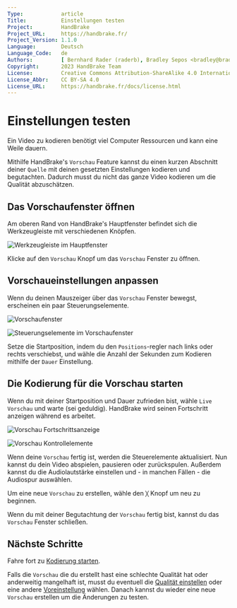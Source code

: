 ```yaml
---
Type:            article
Title:           Einstellungen testen
Project:         HandBrake
Project_URL:     https://handbrake.fr/
Project_Version: 1.1.0
Language:        Deutsch
Language_Code:   de
Authors:         [ Bernhard Rader (raderb), Bradley Sepos <bradley@bradleysepos.com> (BradleyS) ]
Copyright:       2023 HandBrake Team
License:         Creative Commons Attribution-ShareAlike 4.0 International
License_Abbr:    CC BY-SA 4.0
License_URL:     https://handbrake.fr/docs/license.html
---
```


Einstellungen testen
========================

Ein Video zu kodieren benötigt viel Computer Ressourcen und kann eine Weile dauern.

Mithilfe HandBrake's `Vorschau` Feature kannst du einen kurzen Abschnitt deiner `Quelle` mit deinen gesetzten Einstellungen kodieren und begutachten. Dadurch musst du nicht das ganze Video kodieren um die Qualität abzuschätzen.

## Das Vorschaufenster öffnen

Am oberen Rand von HandBrake's Hauptfenster befindet sich die Werkzeugleiste mit verschiedenen Knöpfen.

<!-- .system-macos -->

![Werkzeugleiste im Hauptfenster](../../../en/images/mac/toolbar-1.1.0.png "Über die Werkzeugleiste hast du Zugriff auf HandBrake's meistbenützte Funktionen.")

<!-- /.system-macos -->

Klicke auf den `Vorschau` Knopf um das `Vorschau` Fenster zu öffnen.

## Vorschaueinstellungen anpassen

Wenn du deinen Mauszeiger über das `Vorschau` Fenster bewegst, erscheinen ein paar Steuerungselemente.

<!-- .system-macos -->

![Vorschaufenster](../../../en/images/mac/preview-window-1.1.0.jpg "Mit HandBrake's Vorschaufeature kannst du deine Einstellungen auf einem kleinen Abschnittd deiner Quelle testn.")

![Steuerungselemente im Vorschaufenster](../../../en/images/mac/preview-controls-1.1.0.png "Du kannst die Startposition und die Länge deiner Vorschau setzen.")

<!-- /.system-macos -->

Setze die Startposition, indem du den `Positions`-regler nach links oder rechts verschiebst, und wähle die Anzahl der Sekunden zum Kodieren mithilfe der `Dauer` Einstellung.

## Die Kodierung für die Vorschau starten

Wenn du mit deiner Startposition und Dauer zufrieden bist, wähle `Live Vorschau` und warte (sei geduldig). HandBrake wird seinen Fortschritt anzeigen während es arbeitet.

<!-- .system-macos -->

![Vorschau Fortschrittsanzeige](../../../en/images/mac/preview-progress-1.1.0.png "HandBrake stellt den Fortschritt während des Kodierens der Vorschau dar.")

![Vorschau Kontrollelemente](../../../en/images/mac/preview-controls-playback-1.1.0.png "Die Kontrollelemente der Vorschau erlauben es dir mit der Vorschau zu interagieren.")

<!-- /.system-macos -->

Wenn deine `Vorschau` fertig ist, werden die Steuerelemente aktualisiert. Nun kannst du dein Video abspielen, pausieren  oder zurückspulen. Außerdem kannst du die Audiolautstärke einstellen und - in manchen Fällen - die Audiospur auswählen.

<!-- .system-macos -->

Um eine neue `Vorschau` zu erstellen, wähle den `╳` Knopf um neu zu beginnen.

<!-- /.system-macos -->

Wenn du mit deiner Begutachtung der `Vorschau` fertig bist, kannst du das `Vorschau` Fenster schließen.

<!-- .continue -->

## Nächste Schritte

<!-- .success -->

Fahre fort zu [Kodierung starten](start-encoding.html).

<!-- /.success -->
<!-- .fail -->

Falls die `Vorschau` die du erstellt hast eine schlechte Qualität hat oder anderweitig mangelhaft ist, musst du eventuell die [Qualität einstellen](adjust-quality.html) oder eine andere [Voreinstellung](select-preset.html) wählen. Danach kannst du wieder eine neue `Vorschau` erstellen um die Änderungen zu testen.

<!-- /.fail -->

<!-- /.continue -->
